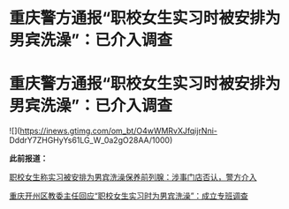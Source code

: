 # 重庆警方通报“职校女生实习时被安排为男宾洗澡”：已介入调查

# 重庆警方通报“职校女生实习时被安排为男宾洗澡”：已介入调查

![](https://inews.gtimg.com/om_bt/O4wWMRvXJfqijrNni-
DddrY7ZHGHyYs61LG_W_0a2gO28AA/1000)

**此前报道：**

[职校女生称实习被安排为男宾洗澡保养前列腺：涉事门店否认，警方介入](https://new.qq.com/rain/a/20230920A097QS00)

[重庆开州区教委主任回应“职校女生实习时为男宾洗澡”：成立专班调查](https://new.qq.com/rain/a/20230921A065VZ00)

